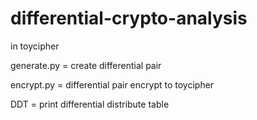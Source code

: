 # differential-crypto-analysis
in toycipher

generate.py = create differential pair

encrypt.py = differential pair encrypt to toycipher

DDT = print differential distribute table



